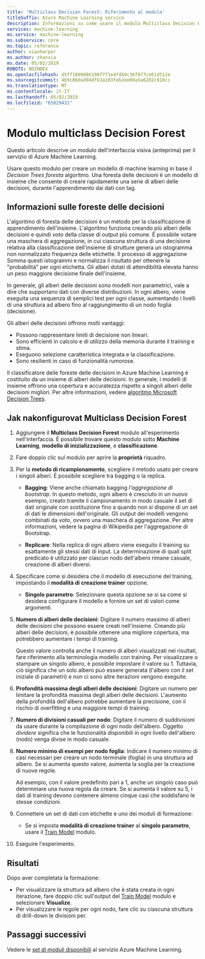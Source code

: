 ```yaml
---
title: 'Multiclass Decision Forest: Riferimento al modulo'
titleSuffix: Azure Machine Learning service
description: Informazioni su come usare il modulo Multiclass Decision Forest nel servizio Azure Machine Learning per creare un modello di machine learning in base il *Decision Trees foresta* algoritmo.
services: machine-learning
ms.service: machine-learning
ms.subservice: core
ms.topic: reference
author: xiaoharper
ms.author: zhanxia
ms.date: 05/02/2019
ROBOTS: NOINDEX
ms.openlocfilehash: d5ff1809886198f7f1e4f4b9c36f877ce61d512e
ms.sourcegitcommit: 4b9c06dad94dfb3a103feb2ee0da5a6202c910cc
ms.translationtype: MT
ms.contentlocale: it-IT
ms.lasthandoff: 05/02/2019
ms.locfileid: "65029431"
---
```

# <a name="multiclass-decision-forest-module"></a>Modulo multiclass Decision Forest

Questo articolo descrive un modulo dell'interfaccia visiva (anteprima) per il servizio di Azure Machine Learning.

Usare questo modulo per creare un modello di machine learning in base il *Decision Trees foresta* algoritmo. Una foresta delle decisioni è un modello di insieme che consente di creare rapidamente una serie di alberi delle decisioni, durante l'apprendimento dai dati con tag.

## <a name="more-about-decision-forests"></a>Informazioni sulle foreste delle decisioni

L'algoritmo di foresta delle decisioni è un metodo per la classificazione di apprendimento dell'insieme. L'algoritmo funziona creando più alberi delle decisioni e quindi *voto* della classe di output più comune. È possibile votare una maschera di aggregazione, in cui ciascuna struttura di una decisione relativa alla classificazione dell'insieme di strutture genera un istogramma non normalizzato frequenza delle etichette. Il processo di aggregazione Somma questi istogrammi e normalizza il risultato per ottenere la "probabilità" per ogni etichetta. Gli alberi dotati di attendibilità elevata hanno un peso maggiore decisione finale dell'insieme.

In generale, gli alberi delle decisioni sono modelli non parametrici, vale a dire che supportano dati con diverse distribuzioni. In ogni albero, viene eseguita una sequenza di semplici test per ogni classe, aumentando i livelli di una struttura ad albero fino al raggiungimento di un nodo foglia (decisione).

Gli alberi delle decisioni offrono molti vantaggi:

+ Possono rappresentare limiti di decisione non lineari.
+ Sono efficienti in calcolo e di utilizzo della memoria durante il training e stima.
+ Eseguono selezione caratteristica integrata e la classificazione.
+ Sono resilienti in caso di funzionalità rumorose.

Il classificatore delle foreste delle decisioni in Azure Machine Learning è costituito da un insieme di alberi delle decisioni. In generale, i modelli di insieme offrono una copertura e accuratezza rispetto a singoli alberi delle decisioni migliori. Per altre informazioni, vedere [algoritmo Microsoft Decision Trees](http://go.microsoft.com/fwlink/?LinkId=403677).

## <a name="how-to-configure-multiclass-decision-forest"></a>Jak nakonfigurovat Multiclass Decision Forest



1. Aggiungere il **Multiclass Decision Forest** modulo all'esperimento nell'interfaccia. È possibile trovare questo modulo sotto **Machine Learning**, **modello di inizializzazione**, e **classificazione**.

2. Fare doppio clic sul modulo per aprire la **proprietà** riquadro.

3. Per la **metodo di ricampionamento**, scegliere il metodo usato per creare i singoli alberi.  È possibile scegliere tra bagging o la replica.

    + **Bagging**: Viene anche chiamato bagging *l'aggregazione di bootstrap*. In questo metodo, ogni albero è cresciuto in un nuovo esempio, creato tramite il campionamento in modo casuale il set di dati originale con sostituzione fino a quando non si dispone di un set di dati le dimensioni dell'originale. Gli output dei modelli vengono combinati da *voto*, ovvero una maschera di aggregazione. Per altre informazioni, vedere la pagina di Wikipedia per l'aggregazione di Bootstrap.

    + **Replicare**: Nella replica di ogni albero viene eseguito il training su esattamente gli stessi dati di input. La determinazione di quali split predicato è utilizzato per ciascun nodo dell'albero rimane casuale, creazione di alberi diversi.

   

4. Specificare come si desidera che il modello di esecuzione del training, impostando il **modalità di creazione trainer** opzione.

    + **Singolo parametro**: Selezionare questa opzione se si sa come si desidera configurare il modello e fornire un set di valori come argomenti.


5. **Numero di alberi delle decisioni**: Digitare il numero massimo di alberi delle decisioni che possono essere creati nell'insieme. Creando più alberi delle decisioni, è possibile ottenere una migliore copertura, ma potrebbero aumentare i tempi di training.

    Questo valore controlla anche il numero di alberi visualizzati nei risultati, fare riferimento alla terminologia modello con training. Per visualizzare o stampare un singolo albero, è possibile impostare il valore su 1. Tuttavia, ciò significa che un solo albero può essere generata (l'albero con il set iniziale di parametri) e non ci sono altre iterazioni vengono eseguite.

6. **Profondità massima degli alberi delle decisioni**: Digitare un numero per limitare la profondità massima degli alberi delle decisioni. L'aumento della profondità dell'albero potrebbe aumentare la precisione, con il rischio di overfitting e una maggiore tempi di training.

7. **Numero di divisioni casuali per nodo**: Digitare il numero di suddivisioni da usare durante la compilazione di ogni nodo dell'albero. Oggetto *dividere* significa che le funzionalità disponibili in ogni livello dell'albero (nodo) venga divise in modo casuale.

8. **Numero minimo di esempi per nodo foglia**: Indicare il numero minimo di casi necessari per creare un nodo terminale (foglia) in una struttura ad albero. Se si aumenta questo valore, aumenta la soglia per la creazione di nuove regole.

    Ad esempio, con il valore predefinito pari a 1, anche un singolo caso può determinare una nuova regola da creare. Se si aumenta il valore su 5, i dati di training devono contenere almeno cinque casi che soddisfano le stesse condizioni.



10. Connettere un set di dati con etichette e uno dei moduli di formazione:

    + Se si imposta **modalità di creazione trainer** al **singolo parametro**, usare il [Train Model](./train-model.md) modulo.

11. Eseguire l'esperimento.

## <a name="results"></a>Risultati

Dopo aver completata la formazione:

+ Per visualizzare la struttura ad albero che è stata creata in ogni iterazione, fare doppio clic sull'output del [Train Model](./train-model.md) modulo e selezionare **Visualize**.
+ Per visualizzare le regole per ogni nodo, fare clic su ciascuna struttura di drill-down le divisioni per.


## <a name="next-steps"></a>Passaggi successivi

Vedere le [set di moduli disponibili](module-reference.md) al servizio Azure Machine Learning. 